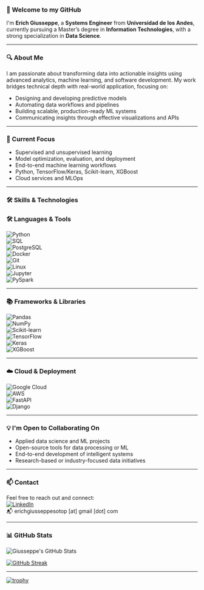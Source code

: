 ### 👋 Welcome to my GitHub

I'm **Erich Giusseppe**, a **Systems Engineer** from **Universidad de los Andes**, currently pursuing a Master’s degree in **Information Technologies**, with a strong specialization in **Data Science**.

---

### 🔍 About Me

I am passionate about transforming data into actionable insights using advanced analytics, machine learning, and software development. My work bridges technical depth with real-world application, focusing on:

- Designing and developing predictive models  
- Automating data workflows and pipelines  
- Building scalable, production-ready ML systems  
- Communicating insights through effective visualizations and APIs

---

### 🚀 Current Focus

- Supervised and unsupervised learning  
- Model optimization, evaluation, and deployment  
- End-to-end machine learning workflows  
- Python, TensorFlow/Keras, Scikit-learn, XGBoost  
- Cloud services and MLOps

---

### 🛠️ Skills & Technologies

### 🛠️ **Languages & Tools**  
![Python](https://img.shields.io/badge/-Python-3776AB?style=flat&logo=python&logoColor=white)  
![SQL](https://img.shields.io/badge/-SQL-4479A1?style=flat&logo=postgresql&logoColor=white)  
![PostgreSQL](https://img.shields.io/badge/-PostgreSQL-336791?style=flat&logo=postgresql&logoColor=white)  
![Docker](https://img.shields.io/badge/-Docker-2496ED?style=flat&logo=docker&logoColor=white)  
![Git](https://img.shields.io/badge/-Git-F05032?style=flat&logo=git&logoColor=white)  
![Linux](https://img.shields.io/badge/-Linux-FCC624?style=flat&logo=linux&logoColor=black)  
![Jupyter](https://img.shields.io/badge/-Jupyter-F37626?style=flat&logo=jupyter&logoColor=white)  
![PySpark](https://img.shields.io/badge/-PySpark-FF9900?style=flat&logo=apachespark&logoColor=white)  

---

### 📚 **Frameworks & Libraries**  
![Pandas](https://img.shields.io/badge/-Pandas-150458?style=flat&logo=pandas&logoColor=white)  
![NumPy](https://img.shields.io/badge/-NumPy-013243?style=flat&logo=numpy&logoColor=white)  
![Scikit-learn](https://img.shields.io/badge/-Scikit--learn-F7931E?style=flat&logo=scikit-learn&logoColor=white)  
![TensorFlow](https://img.shields.io/badge/-TensorFlow-FF6F00?style=flat&logo=tensorflow&logoColor=white)  
![Keras](https://img.shields.io/badge/-Keras-D00000?style=flat&logo=keras&logoColor=white)  
![XGBoost](https://img.shields.io/badge/-XGBoost-DC143C?style=flat)

---

### ☁️ **Cloud & Deployment**  
![Google Cloud](https://img.shields.io/badge/-GCP-4285F4?style=flat&logo=google-cloud&logoColor=white)  
![AWS](https://img.shields.io/badge/-AWS-232F3E?style=flat&logo=amazonaws&logoColor=white)  
![FastAPI](https://img.shields.io/badge/-FastAPI-009688?style=flat&logo=fastapi&logoColor=white)  
![Django](https://img.shields.io/badge/-Django-092E20?style=flat&logo=django&logoColor=white)

---

### 💡 I'm Open to Collaborating On

- Applied data science and ML projects  
- Open-source tools for data processing or ML  
- End-to-end development of intelligent systems  
- Research-based or industry-focused data initiatives

---

### 📫 Contact

Feel free to reach out and connect:  
[![LinkedIn](https://img.shields.io/badge/-LinkedIn-blue?style=flat&logo=linkedin&logoColor=white)](https://www.linkedin.com/in/erich-giusseppe-soto-parada-8b05611bb/)  
📬 erichgiusseppesotop [at] gmail [dot] com  

---

### 📊 GitHub Stats

![Giusseppe's GitHub Stats](https://github-readme-stats.vercel.app/api?username=ErichGiusseppe&show_icons=true&include_all_commits=true&theme=default&hide_border=true)

[![GitHub Streak](https://github-readme-streak-stats.herokuapp.com?user=ErichGiusseppe&theme=default&date_format=M%20j%5B%2C%20Y%5D)](https://git.io/streak-stats)

---


<!-- 
[![Giusseppe's github stats](https://github-readme-stats.vercel.app/api?username=ErichGiusseppe)

[![GitHub Streak](https://github-readme-streak-stats.herokuapp.com?user=ErichGiusseppe&theme=midnight-purple&date_format=M%20j%5B%2C%20Y%5D)](https://git.io/streak-stats)

| <a href="https://github.com/ErichGiusseppe/github-readme-stats"><img align="center" src="https://github-readme-stats.vercel.app/api?username=ErichGiusseppe&show_icons=true&include_all_commits=true&theme=buefy&hide_border=true" alt="Anurag's github stats" /></a> |
-->

[![trophy](https://github-profile-trophy.vercel.app/?username=ErichGiusseppe&theme=onedark&no-frame=true&title=MultiLanguage,Joined2020,Repositories,Experience,Commits,Followers,Issues&row=1)](https://github.com/ryo-ma/github-profile-trophy)

